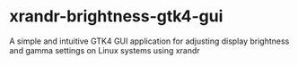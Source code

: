 # xrandr-brightness-gtk4-gui
A simple and intuitive GTK4 GUI application for adjusting display brightness and gamma settings on Linux systems using xrandr
